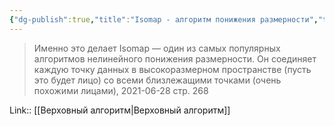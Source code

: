 ```yaml
---
{"dg-publish":true,"title":"Isomap - алгоритм понижения размерности","tags":["quotes"],"date":"2021-06-28T21:04:00+04:00","permalink":"/quotes/202106282104/","dgHomeLink":false,"dgPassFrontmatter":true}
---
```



>  Именно это делает Isomap — один из самых популярных алгоритмов нелинейного понижения размерности. Он соединяет каждую точку данных в высокоразмерном пространстве (пусть это будет лицо) со всеми близлежащими точками (очень похожими лицами),
	2021-06-28 стр. 268

Link:: [[Верховный алгоритм|Верховный алгоритм]]

